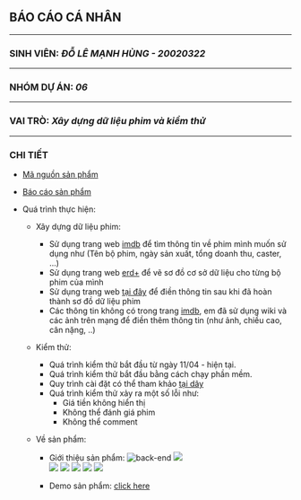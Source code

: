 ## **BÁO CÁO CÁ NHÂN**
---
### SINH VIÊN: _ĐỖ LÊ MẠNH HÙNG - 20020322_
-----------------------------------------------------------------------------------------------------------------------------------------------------------------------
### NHÓM DỰ ÁN: _06_
-----------------------------------------------------------------------------------------------------------------------------------------------------------------------
### VAI TRÒ: _Xây dựng dữ liệu phim và kiểm thử_
-----------------------------------------------------------------------------------------------------------------------------------------------------------------------
### CHI TIẾT
- [Mã nguồn sản phẩm](https://github.com/hiepuet1205/btl_cnpm) 
- [Báo cáo sản phẩm](https://docs.google.com/document/d/1DRPeFX_h7-ul2MFgwT-dNL6u4Mp4Hdm8NatMjZZ2mQg/edit?usp=sharing)
-  Quá trình thực hiện:

   - Xây dựng dữ liệu phim:
        
        * Sử dụng trang web [imdb](https://www.imdb.com/?ref_=nv_home) để tìm thông tin về phim mình muốn sử dụng như (Tên bộ phim, ngày sản xuất, tổng doanh thu, caster, ...)
        * Sử dụng trang web [erd+](https://erdplus.com/) để vẽ sơ đồ cơ sở dữ liệu cho từng bộ phim của mình
        * Sử dụng trang web [tại đây](https://btl-cnpm-7deb1.web.app/?fbclid=IwAR3MYNnML2vlszs0Q4U9I9Wm3S3PnHYPBnZ64DEqrza04oz1B3N023HfA00) để điền thông tin sau khi đã hoàn thành sơ đồ dữ liệu phim
        * Các thông tin không có trong trang [imdb](https://www.imdb.com/?ref_=nv_home), em đã sử dụng wiki và các ảnh trên mạng để điền thêm thông tin (như ảnh, chiều cao, cân nặng, ..)
   - Kiểm thử:
        * Quá trình kiểm thử bắt đầu từ ngày 11/04 - hiện tại.
        * Quá trình kiểm thử bắt đầu bằng cách chạy phần mềm.
        * Quy trình cài đặt có thể tham khảo [tại dây](https://github.com/hiepuet1205/btl_cnpm/blob/216d46cab7c60234f1f6092c88f4e9c78ad0dc6b/frontend/README.md)
        * Quá trình kiểm thử xảy ra một số lỗi như:
            - Giá tiền không hiển thị
            - Không thể đánh giá phim
            - Không thể comment 

   - Về sản phẩm:
            
       - Giới thiệu sản phẩm:
            ![back-end](https://github.com/hiepuet1205/btl_cnpm/blob/335da5a3173d47c78e2f396fb90cfa6362423ce8/demo_pics/Screenshot%202022-05-07%20214712.png)
           ![](https://github.com/hiepuet1205/btl_cnpm/blob/335da5a3173d47c78e2f396fb90cfa6362423ce8/demo_pics/Screenshot%202022-05-07%20220341.png)  
           ![](https://github.com/hiepuet1205/btl_cnpm/blob/335da5a3173d47c78e2f396fb90cfa6362423ce8/demo_pics/Screenshot%202022-05-08%20122640.png)
           ![](https://github.com/hiepuet1205/btl_cnpm/blob/335da5a3173d47c78e2f396fb90cfa6362423ce8/demo_pics/Screenshot%202022-05-08%20123302.png)
           ![](https://github.com/hiepuet1205/btl_cnpm/blob/335da5a3173d47c78e2f396fb90cfa6362423ce8/demo_pics/Screenshot%202022-05-08%20123610.png)
           ![](https://github.com/hiepuet1205/btl_cnpm/blob/335da5a3173d47c78e2f396fb90cfa6362423ce8/demo_pics/Screenshot%202022-05-08%20123610.png)
           ![](https://github.com/hiepuet1205/btl_cnpm/blob/335da5a3173d47c78e2f396fb90cfa6362423ce8/demo_pics/Screenshot%202022-05-08%20123627.png)
                     
       
       - Demo sản phẩm: [click here](https://www.youtube.com/watch?v=ZOMAHd7jRbg)
